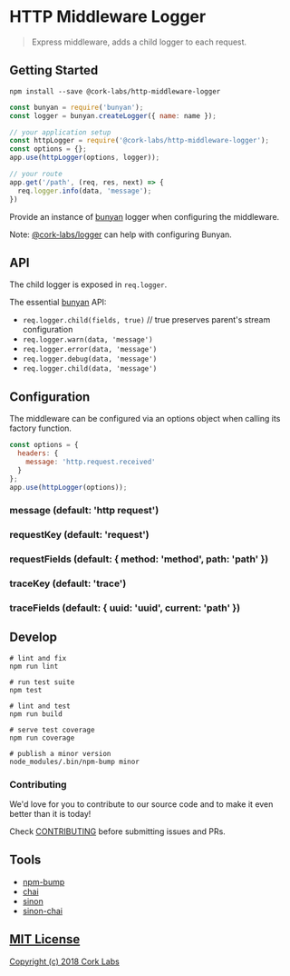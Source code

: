 # HTTP Middleware Logger

> Express middleware, adds a child logger to each request.


## Getting Started

```shell
npm install --save @cork-labs/http-middleware-logger
```

```javascript
const bunyan = require('bunyan');
const logger = bunyan.createLogger({ name: name });

// your application setup
const httpLogger = require('@cork-labs/http-middleware-logger');
const options = {};
app.use(httpLogger(options, logger));

// your route
app.get('/path', (req, res, next) => {
  req.logger.info(data, 'message');
})
```

Provide an instance of [bunyan](https://www.npmjs.com/package/bunyan) logger when configuring the middleware.

Note: [@cork-labs/logger](https://www.npmjs.com/package/@cork-labs/logger) can help with configuring Bunyan.

## API

The child logger is exposed in `req.logger`.

The essential [bunyan](https://www.npmjs.com/package/bunyan) API:

- `req.logger.child(fields, true)` // true preserves parent's stream configuration
- `req.logger.warn(data, 'message')`
- `req.logger.error(data, 'message')`
- `req.logger.debug(data, 'message')`
- `req.logger.child(data, 'message')`

## Configuration

The middleware can be configured via an options object when calling its factory function.

```javascript
const options = {
  headers: {
    message: 'http.request.received'
  }
};
app.use(httpLogger(options));
```

### message (default: 'http request')

### requestKey (default: 'request')

### requestFields (default: { method: 'method', path: 'path' })

### traceKey (default: 'trace')

### traceFields (default: { uuid: 'uuid', current: 'path' })


## Develop

```shell
# lint and fix
npm run lint

# run test suite
npm test

# lint and test
npm run build

# serve test coverage
npm run coverage

# publish a minor version
node_modules/.bin/npm-bump minor
```

### Contributing

We'd love for you to contribute to our source code and to make it even better than it is today!

Check [CONTRIBUTING](https://github.com/cork-labs/contributing/blob/master/CONTRIBUTING.md) before submitting issues and PRs.


## Tools

- [npm-bump](https://www.npmjs.com/package/npm-bump)
- [chai](http://chaijs.com/api/)
- [sinon](http://sinonjs.org/)
- [sinon-chai](https://github.com/domenic/sinon-chai)


## [MIT License](LICENSE)

[Copyright (c) 2018 Cork Labs](http://cork-labs.mit-license.org/2018)
